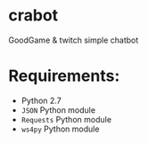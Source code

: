 # crabot
GoodGame &amp; twitch simple chatbot

# Requirements:

- Python 2.7
- `JSON` Python module
- `Requests` Python module
- `ws4py` Python module
